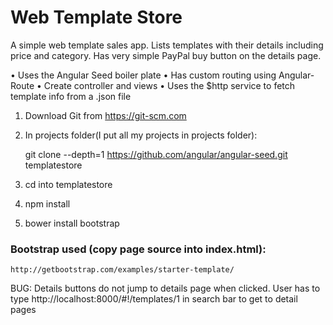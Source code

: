 # Web Template Store

A simple web template sales app. Lists templates with their details including price and category. Has very simple PayPal buy button on the details page. 

•	Uses the Angular Seed boiler plate
•	Has custom routing using Angular-Route
•	Create controller and views
•	Uses the $http service to fetch template info from a .json file

1.	Download Git from https://git-scm.com 
2.	In projects folder(I put all my projects in projects folder): 
                     
       git clone --depth=1 https://github.com/angular/angular-seed.git templatestore

3.	cd into templatestore
4.	npm install
5.	bower install bootstrap
       
### Bootstrap used (copy page source into index.html): 

    http://getbootstrap.com/examples/starter-template/






BUG: Details buttons do not jump to details page when clicked. User has to type http://localhost:8000/#!/templates/1 in search bar to get to detail pages
